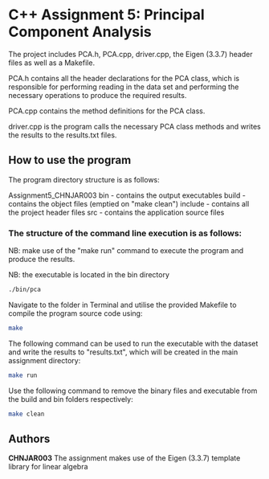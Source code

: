 # C++ Assignment 5: Principal Component Analysis

The project includes PCA.h, PCA.cpp, driver.cpp, the Eigen (3.3.7) header files as well as a Makefile.

PCA.h contains all the header declarations for the PCA class, which is responsible for performing reading in the data set and performing the necessary operations to produce the required results.

PCA.cpp contains the method definitions for the PCA class.

driver.cpp is the program calls the necessary PCA class methods and writes the results to the results.txt files.

## How to use the program

The program directory structure is as follows:

Assignment5_CHNJAR003
bin - contains the output executables
build - contains the object files (emptied on "make clean")
include - contains all the project header files
src - contains the application source files

### The structure of the command line execution is as follows:

NB: make use of the "make run" command to execute the program and produce the results.

NB: the executable is located in the bin directory

```bash
./bin/pca
```

Navigate to the folder in Terminal and utilise the provided Makefile to compile the program source code using:

```bash
make
```

The following command can be used to run the executable with the dataset and write the results to "results.txt", which will be created in the main assignment directory:

```bash
make run
```

Use the following command to remove the binary files and executable from the build and bin folders respectively:

```bash
make clean
```

## Authors

**CHNJAR003**
The assignment makes use of the Eigen (3.3.7) template library for linear algebra
